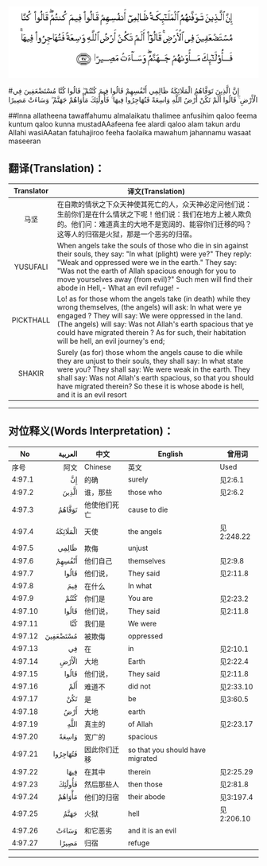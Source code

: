 ![004:097](images/004_097.gif)

#إِنَّ الَّذِينَ تَوَفَّاهُمُ الْمَلَائِكَةُ ظَالِمِي أَنْفُسِهِمْ قَالُوا فِيمَ كُنْتُمْ ۖ قَالُوا كُنَّا مُسْتَضْعَفِينَ فِي الْأَرْضِ ۚ قَالُوا أَلَمْ تَكُنْ أَرْضُ اللَّهِ وَاسِعَةً فَتُهَاجِرُوا فِيهَا ۚ فَأُولَٰئِكَ مَأْوَاهُمْ جَهَنَّمُ ۖ وَسَاءَتْ مَصِيرًا 

##Inna allatheena tawaffahumu almalaikatu thalimee anfusihim qaloo feema kuntum qaloo kunna mustadAAafeena fee alardi qaloo alam takun ardu Allahi wasiAAatan fatuhajiroo feeha faolaika mawahum jahannamu wasaat maseeran 

## 翻译(Translation)：

| Translator | 译文(Translation)                                            |
| :--------: | ------------------------------------------------------------ |
|    马坚    | 在自欺的情状之下众天神使其死亡的人，众天神必定问他们说：生前你们是在什么情状之下呢！他们说：我们在地方上被人欺负的。他们问：难道真主的大地不是宽阔的、能容你们迁移的吗？这等人的归宿是火狱，那是一个恶劣的归宿。 |
|  YUSUFALI  | When angels take the souls of those who die in sin against their souls, they say: "In what (plight) were ye?" They reply: "Weak and oppressed were we in the earth." They say: "Was not the earth of Allah spacious enough for you to move yourselves away (from evil)?" Such men will find their abode in Hell,- What an evil refuge! - |
| PICKTHALL  | Lo! as for those whom the angels take (in death) while they wrong themselves, (the angels) will ask: In what were ye engaged ? They will say: We were oppressed in the land. (The angels) will say: Was not Allah's earth spacious that ye could have migrated therein ? As for such, their habitation will be hell, an evil journey's end; |
|   SHAKIR   | Surely (as for) those whom the angels cause to die while they are unjust to their souls, they shall say: In what state were you? They shall say: We were weak in the earth. They shall say: Was not Allah's earth spacious, so that you should have migrated therein? So these it is whose abode is hell, and it is an evil resort |

---

## 对位释义(Words Interpretation)：

| No   | العربية | 中文    | English | 曾用词 |
| ---- | ------: | ------- | ------- | ------ |
| 序号 |    阿文 | Chinese | 英文    | Used   |
| 4:97.1  | إِنَّ       | 的确         | surely                           | 见2:6.1    |
| 4:97.2  | الَّذِينَ    | 谁，那些     | those who                        | 见2:6.2    |
| 4:97.3  | تَوَفَّاهُمُ   | 他使他们死亡 | cause to die                     |            |
| 4:97.4  | الْمَلَائِكَةُ | 天使         | the angels                       | 见2:248.22 |
| 4:97.5  | ظَالِمِي    | 欺侮         | unjust                           |            |
| 4:97.6  | أَنْفُسِهِمْ   | 他们自己     | themselves                       | 见2:9.8    |
| 4:97.7  | قَالُوا    | 他们说，     | They said                        | 见2:11.8   |
| 4:97.8  | فِيمَ      | 在什么       | In what                          |            |
| 4:97.9  | كُنْتُمْ     | 你们是       | You are                          | 见2:23.2   |
| 4:97.10 | قَالُوا    | 他们说，     | They said                        | 见2:11.8   |
| 4:97.11 | كُنَّا      | 我们是       | We were                          |            |
| 4:97.12 | مُسْتَضْعَفِينَ | 被欺侮       | oppressed                        |            |
| 4:97.13 | فِي       | 在           | in                               | 见2:10.1   |
| 4:97.14 | الْأَرْضِ    | 大地         | Earth                            | 见2:22.4   |
| 4:97.15 | قَالُوا    | 他们说，     | They said                        | 见2:11.8   |
| 4:97.16 | أَلَمْ      | 难道不       | did not                          | 见2:33.10  |
| 4:97.17 | تَكُنْ      | 是           | be                               | 见3:60.5   |
| 4:97.18 | أَرْضُ      | 大地         | earth                            |            |
| 4:97.19 | اللَّهِ     | 真主的       | of Allah                         | 见2:23.17  |
| 4:97.20 | وَاسِعَةً    | 宽广的       | spacious                         |            |
| 4:97.21 | فَتُهَاجِرُوا | 因此你们迁移 | so that you should have migrated |            |
| 4:97.22 | فِيهَا     | 在其中       | therein                          | 见2:25.29  |
| 4:97.23 | فَأُولَٰئِكَ   | 然后那些人   | then those                       | 见2:81.8   |
| 4:97.24 | مَأْوَاهُمْ   | 他们的归宿   | their abode                      | 见3:197.4  |
| 4:97.25 | جَهَنَّمُ     | 火狱         | hell                             | 见2:206.10 |
| 4:97.26 | وَسَاءَتْ    | 和它恶劣     | and it is an evil                |            |
| 4:97.27 | مَصِيرًا    | 归宿         | refuge                           |            |

---
